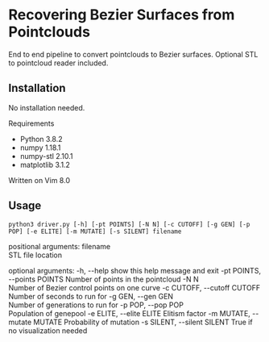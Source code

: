# Recovering Bezier Surfaces from Pointclouds

End to end pipeline to convert pointclouds to Bezier surfaces. Optional STL to pointcloud reader included.

## Installation
No installation needed. 

Requirements
- Python 3.8.2
- numpy 1.18.1
- numpy-stl 2.10.1
- matplotlib 3.1.2

Written on Vim 8.0

## Usage
```
python3 driver.py [-h] [-pt POINTS] [-N N] [-c CUTOFF] [-g GEN] [-p POP] [-e ELITE] [-m MUTATE] [-s SILENT] filename 
```
positional arguments:
  filename              
    STL file location

optional arguments:
    -h, --help  show this help message and exit
    -pt POINTS, --points POINTS
        Number of points in the pointcloud
    -N N                  
        Number of Bezier control points on one curve
    -c CUTOFF, --cutoff CUTOFF
        Number of seconds to run for
    -g GEN, --gen GEN     
        Number of generations to run for
    -p POP, --pop POP     
        Population of genepool
    -e ELITE, --elite ELITE
        Elitism factor
    -m MUTATE, --mutate MUTATE
        Probability of mutation
    -s SILENT, --silent SILENT
        True if no visualization needed
